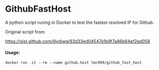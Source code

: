 # GithubFastHost

A python script runing in Docker to test the fastest resolved IP for Github.

Original script from:

https://gist.github.com/lilydjwg/93d33ed04547e1b9f7a86b64ef2ed058

#### Usage:

    docker run -it --rm --name github.host lmc999/github_fast_host
